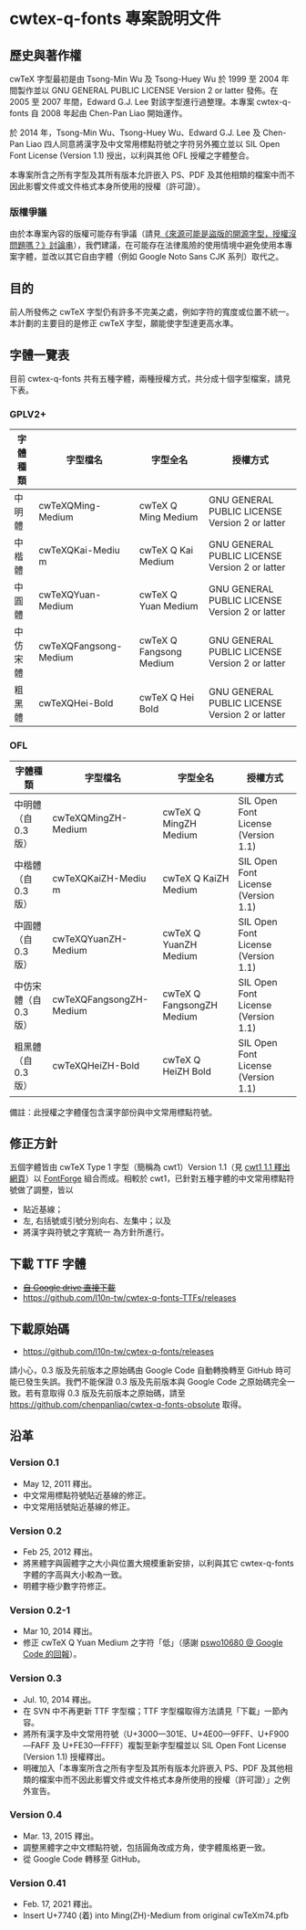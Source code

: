 # cwtex-q-fonts 專案說明文件

## 歷史與著作權

cwTeX 字型最初是由 Tsong-Min Wu 及 Tsong-Huey Wu 於 1999 至 2004 年間製作並以 GNU GENERAL PUBLIC LICENSE Version 2 or latter 發佈。在 2005 至 2007 年間，Edward G.J. Lee 對該字型進行過整理。本專案 cwtex-q-fonts 自 2008 年起由 Chen-Pan Liao 開始運作。

於 2014 年，Tsong-Min Wu、Tsong-Huey Wu、Edward G.J. Lee 及 Chen-Pan Liao 四人同意將漢字及中文常用標點符號之字符另外獨立並以 SIL Open Font License (Version 1.1) 授出，以利與其他 OFL 授權之字體整合。

本專案所含之所有字型及其所有版本允許嵌入 PS、PDF 及其他相類的檔案中而不因此影響文件或文件格式本身所使用的授權（許可證）。

### 版權爭議
由於本專案內容的版權可能存有爭議（請見[《來源可能是盜版的開源字型，授權沒問題嗎？》討論串](https://github.com/l10n-tw/cwtex-q-fonts/issues/15)），我們建議，在可能存在法律風險的使用情境中避免使用本專案字體，並改以其它自由字體（例如 Google Noto Sans CJK 系列）取代之。


## 目的

前人所發佈之 cwTeX 字型仍有許多不完美之處，例如字符的寬度或位置不統一。本計劃的主要目的是修正 cwTeX 字型，願能使字型達更高水準。

## 字體一覽表

目前 cwtex-q-fonts 共有五種字體，兩種授權方式，共分成十個字型檔案，請見下表。

### GPLV2+

| 字體種類 | 字型檔名 | 字型全名 | 授權方式 |
| ---------| -------- | -------- | -------- |
| 中明體   | cwTeXQMing-Medium     | cwTeX Q Ming Medium      | GNU GENERAL PUBLIC LICENSE Version 2 or latter |
| 中楷體   | cwTeXQKai-Mediu m     | cwTeX Q Kai Medium       | GNU GENERAL PUBLIC LICENSE Version 2 or latter |
| 中圓體   | cwTeXQYuan-Medium     | cwTeX Q Yuan Medium      | GNU GENERAL PUBLIC LICENSE Version 2 or latter |
| 中仿宋體 | cwTeXQFangsong-Medium | cwTeX Q Fangsong Medium  | GNU GENERAL PUBLIC LICENSE Version 2 or latter |
| 粗黑體   | cwTeXQHei-Bold        | cwTeX Q Hei Bold         | GNU GENERAL PUBLIC LICENSE Version 2 or latter |

### OFL

| 字體種類 | 字型檔名 | 字型全名 | 授權方式 |
| ---------| -------- | -------- | -------- |
| 中明體（自 0.3 版）   | cwTeXQMingZH-Medium     | cwTeX Q MingZH Medium      | SIL Open Font License (Version 1.1) |
| 中楷體（自 0.3 版）   | cwTeXQKaiZH-Mediu m     | cwTeX Q KaiZH Medium       | SIL Open Font License (Version 1.1) |
| 中圓體（自 0.3 版）   | cwTeXQYuanZH-Medium     | cwTeX Q YuanZH Medium      | SIL Open Font License (Version 1.1) |
| 中仿宋體（自 0.3 版） | cwTeXQFangsongZH-Medium | cwTeX Q FangsongZH Medium  | SIL Open Font License (Version 1.1) |
| 粗黑體（自 0.3 版）   | cwTeXQHeiZH-Bold        | cwTeX Q HeiZH Bold         | SIL Open Font License (Version 1.1) |

備註：此授權之字體僅包含漢字部份與中文常用標點符號。

## 修正方針
五個字體皆由 cwTeX Type 1 字型（簡稱為 cwt1）Version 1.1（見 [cwt1 1.1 釋出網頁](http://blog.bs2.to/post/EdwardLee/8355)）以 [FontForge](http://fontforge.github.io/) 組合而成。相較於 cwt1，已針對五種字體的中文常用標點符號做了調整，皆以
  * 貼近基線；
  * 左, 右括號或引號分別向右、左集中；以及
  * 將漢字與符號之字寬統一
為方針所進行。


## 下載 TTF 字體
  *  [<del>自 Google drive 直接下載</del>](https://drive.google.com/folderview?id=0B0E2FRIvjDDobXhySmlKTkVLVUE&usp=sharing)
  *  https://github.com/l10n-tw/cwtex-q-fonts-TTFs/releases

## 下載原始碼
  *  https://github.com/l10n-tw/cwtex-q-fonts/releases

請小心，0.3 版及先前版本之原始碼由 Google Code 自動轉換轉至 GitHub 時可能已發生失誤。我們不能保證 0.3 版及先前版本與 Google Code 之原始碼完全一致。若有意取得 0.3 版及先前版本之原始碼，請至 https://github.com/chenpanliao/cwtex-q-fonts-obsolute 取得。

## 沿革

### Version 0.1

  * May 12, 2011 釋出。
  * 中文常用標點符號貼近基線的修正。
  * 中文常用括號貼近基線的修正。

### Version 0.2

  * Feb 25, 2012 釋出。
  * 將黑體字與圓體字之大小與位置大規模重新安排，以利與其它 cwtex-q-fonts 字體的字高與大小較為一致。
  * 明體字極少數字符修正。

### Version 0.2-1
  * Mar 10, 2014 釋出。
  * 修正 cwTeX Q Yuan Medium 之字符「低」（感謝 [pswo10680 @ Google Code 的回報](http://code.google.com/p/cwtex-q-fonts/issues/detail?id=2)）。

### Version 0.3

  * Jul. 10, 2014 釋出。
  * 在 SVN 中不再更新 TTF 字型檔；TTF 字型檔取得方法請見「下載」一節內容。
  * 將所有漢字及中文常用符號（U+3000—301E、U+4E00—9FFF、U+F900—FAFF 及 U+FE30—FFFF）複製至新字型檔並以 SIL Open Font License (Version 1.1) 授權釋出。
  * 明確加入「本專案所含之所有字型及其所有版本允許嵌入 PS、PDF 及其他相類的檔案中而不因此影響文件或文件格式本身所使用的授權（許可證）」之例外宣告。


### Version 0.4

  * Mar. 13, 2015 釋出。
  * 調整黑體字之中文標點符號，包括圓角改成方角，使字體風格更一致。
  * 從 Google Code 轉移至 GitHub。

### Version 0.41

  * Feb. 17, 2021 釋出。
  * Insert U+7740 (着) into Ming(ZH)-Medium from original cwTeXm74.pfb


